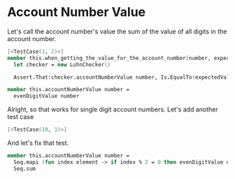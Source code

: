 Account Number Value
====================
Let's call the account number's value the sum of the value of all digits in the account number.

```fsharp
[<TestCase(1, 2)>]
member this.when_getting_the_value_for_the_account_number(number, expectedValue) =
  let checker = new LuhnChecker()

  Assert.That(checker.accountNumberValue number, Is.EqualTo(expectedValue))
```

```fsharp
member this.accountNumberValue number =
  evenDigitValue number
```

Alright, so that works for single digit account numbers. Let's add another test case

```fsharp
[<TestCase(10, 1)>]
```

And let's fix that test.

```fsharp
member this.accountNumberValue number =
  Seq.mapi (fun index element -> if index % 2 = 0 then evenDigitValue element else oddDigitValue element) |>
  Seq.sum
```
